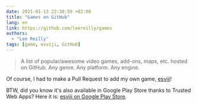 ```yaml
---
date: 2021-01-13 22:30:59 +02:00
title: "Games on GitHub"
lang: en
link: https://github.com/leereilly/games
authors:
  - "Lee Reilly"
tags: [game, esviji, GitHub]
---
```


> A list of popular/awesome video games, add-ons, maps, etc. hosted on GitHub. Any genre. Any platform. Any engine.

Of course, I had to make a Pull Request to add my own game, [esviji](https://play.esviji.com/)!

BTW, did you know it's also available in Google Play Store thanks to Trusted Web Apps? Here it is: [esviji on Google Play Store](https://play.google.com/store/apps/details?id=com.esviji.twa).
